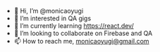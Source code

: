 - 👋 Hi, I’m @monicaoyugi
- 👀 I’m interested in QA gigs
- 🌱 I’m currently learning https://react.dev/
- 💞️ I’m looking to collaborate on Firebase and QA
- 📫 How to reach me, monicaoyugi@gmail.com

<!---
monicaoyugi/monicaoyugi is a ✨ special ✨ repository because its `README.md` (this file) appears on your GitHub profile.
You can click the Preview link to take a look at your changes.
--->
